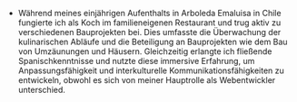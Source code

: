 * Während meines einjährigen Aufenthalts in Arboleda Emaluisa in Chile fungierte ich als Koch im familieneigenen Restaurant und trug aktiv zu verschiedenen Bauprojekten bei. Dies umfasste die Überwachung der kulinarischen Abläufe und die Beteiligung an Bauprojekten wie dem Bau von Umzäunungen und Häusern. Gleichzeitig erlangte ich fließende Spanischkenntnisse und nutzte diese immersive Erfahrung, um Anpassungsfähigkeit und interkulturelle Kommunikationsfähigkeiten zu entwickeln, obwohl es sich von meiner Hauptrolle als Webentwickler unterschied.